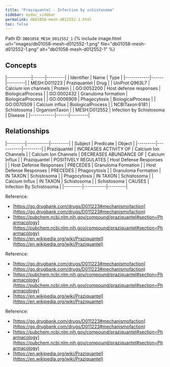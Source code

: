 ```yaml
---
title: "Praziquantel - Infection by schistosoma"
sidebar: mydoc_sidebar
permalink: db01058-mesh-d012552-1.html
toc: false 
---
```



Path ID: `DB01058_MESH_D012552_1`
{% include image.html url="images/db01058-mesh-d012552-1.png" file="db01058-mesh-d012552-1.png" alt="db01058-mesh-d012552-1" %}

## Concepts

|------------|------|---------|
| Identifier | Name | Type    |
|------------|------|---------|
| MESH:D011223 | Praziquantel | Drug |
| UniProt:Q963L7 | Calcium ion channels | Protein |
| GO:0052200 | Host defense responses | BiologicalProcess |
| GO:0002432 | Granuloma formation | BiologicalProcess |
| GO:0006909 | Phagocytosis | BiologicalProcess |
| GO:0070509 | Calcium influx | BiologicalProcess |
| NCBITaxon:6181 | Schistosoma | OrganismTaxon |
| MESH:D012552 | Infection by Schistosoma | Disease |
|------------|------|---------|

## Relationships

|---------|-----------|---------|
| Subject | Predicate | Object  |
|---------|-----------|---------|
| Praziquantel | INCREASES ACTIVITY OF | Calcium Ion Channels |
| Calcium Ion Channels | DECREASES ABUNDANCE OF | Calcium Influx |
| Praziquantel | POSITIVELY REGULATES | Host Defense Responses |
| Host Defense Responses | PRECEDES | Granuloma Formation |
| Host Defense Responses | PRECEDES | Phagocytosis |
| Granuloma Formation | IN TAXON | Schistosoma |
| Phagocytosis | IN TAXON | Schistosoma |
| Calcium Influx | IN TAXON | Schistosoma |
| Schistosoma | CAUSES | Infection By Schistosoma |
|---------|-----------|---------|

Reference: 
  - [https://go.drugbank.com/drugs/D011223#mechanismofaction](https://go.drugbank.com/drugs/D011223#mechanismofaction)
  - [https://pubchem.ncbi.nlm.nih.gov/compound/praziquantel#section=Pharmacology](https://pubchem.ncbi.nlm.nih.gov/compound/praziquantel#section=Pharmacology)
  - [https://en.wikipedia.org/wiki/Praziquantel](https://en.wikipedia.org/wiki/Praziquantel)

Reference: 
  - [https://go.drugbank.com/drugs/D011223#mechanismofaction](https://go.drugbank.com/drugs/D011223#mechanismofaction)
  - [https://pubchem.ncbi.nlm.nih.gov/compound/praziquantel#section=Pharmacology](https://pubchem.ncbi.nlm.nih.gov/compound/praziquantel#section=Pharmacology)
  - [https://en.wikipedia.org/wiki/Praziquantel](https://en.wikipedia.org/wiki/Praziquantel)

Reference: 
  - [https://go.drugbank.com/drugs/D011223#mechanismofaction](https://go.drugbank.com/drugs/D011223#mechanismofaction)
  - [https://pubchem.ncbi.nlm.nih.gov/compound/praziquantel#section=Pharmacology](https://pubchem.ncbi.nlm.nih.gov/compound/praziquantel#section=Pharmacology)
  - [https://en.wikipedia.org/wiki/Praziquantel](https://en.wikipedia.org/wiki/Praziquantel)
